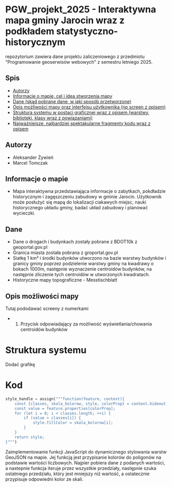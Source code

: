 # PGW_projekt_2025 - Interaktywna mapa gminy Jarocin wraz z podkładem statystyczno-historycznym
repozytorium zawiera dane projektu zaliczeniowego z przedmiotu "Programowanie geoserwisów webowych" z semestru letniego 2025.

## Spis
* [Autorzy](#autorzy)
* [Informacje o mapie, cel i idea stworzenia mapy](#informacje_o_mapie)
* [Dane (skąd pobrane dane, w jaki sposób przetworzone)](#dane)
* [Opis możliwości mapy oraz interfejsu użytkownika (np screen z opisem)](#opis_możliwości_mapy)
* [Struktura systemu w postaci graficznej wraz z opisem (warstwy, biblioteki, klasy wraz z powiązaniami)](#struktura_systemu)
* [Najważniejsze, najbardziej spektakularne fragmenty kodu wraz z opisem](#kod)

## Autorzy
- Aleksander Żywień
- Marcel Tomczak

## Informacje o mapie
- Mapa interaktywna przedstawiająca informacje o zabytkach, pokdładzie historycznym i zagęszczeniu zabudowy w gminie Jarocin. Użytkownik może posłużyć się mapą do lokalizacji ciakawych miejsc, nauki historycznego układu gminy, badać układ zabudowy i planować wycieczki.

## Dane
- Dane o drogach i budynkach zostały pobrane z BDOT10k z geoportal.gov.pl
- Granica miasta została pobrana z groportal.gov.pl
- Siatkę 1 km² i środki budynków utworzono na bazie warstwy budynków i granicy gminy poprzez podzielenie warstwy gminy na kwadrawy o bokach 1000m, następnie wyznaczenie centroidów budynków, na następnie zliczenie tych centroidów w utworzonych kwadratach.
- Historyczne mapy topograficzne - Messtischblatt

## Opis możliwości mapy
Tutaj pododawać screeny z numerkami
- 1. Przycisk odpowiadający za możliwość wyświetlania/chowania centroidów budynków

# Struktura systemu
Dodać grafikę

# Kod
```python
style_handle = assign("""function(feature, context){
    const {classes, skala_kolorow, style, colorProp} = context.hideout;
    const value = feature.properties[colorProp];
    for (let i = 0; i < classes.length; ++i) {
        if (value > classes[i]) {
            style.fillColor = skala_kolorow[i];
        }
    }
    return style;
}""")
```
Zaimplementowanie funkcji JavaScript do dynamicznego stylowania warstw GeoJSON na mapie. Jej funkcją jest przypisanie kolorów do poligonów na podstawie wartości liczbowych. Najpier pobiera dane z podanych wartości, a nastepnie funkcja iteruje przez wszystkie przedziały, następnie szuka ostatniego przedziału, który jest mniejszy niż wartość, a ostatecznie przypisuje odpowiedni kolor ze skali.



